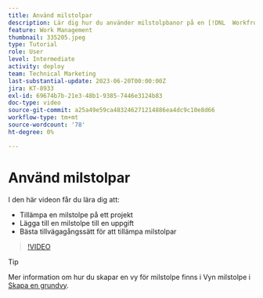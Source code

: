 ```yaml
---
title: Använd milstolpar
description: Lär dig hur du använder milstolpbanor på en [!DNL  Workfront] projektera och associera viktiga uppgifter som milstolpar i projektet.
feature: Work Management
thumbnail: 335205.jpeg
type: Tutorial
role: User
level: Intermediate
activity: deploy
team: Technical Marketing
last-substantial-update: 2023-06-20T00:00:00Z
jira: KT-8933
exl-id: 69674b7b-21e3-48b1-9385-7446e3124b83
doc-type: video
source-git-commit: a25a49e59ca483246271214886ea4dc9c10e8d66
workflow-type: tm+mt
source-wordcount: '78'
ht-degree: 0%

---
```


# Använd milstolpar

I den här videon får du lära dig att:

* Tillämpa en milstolpe på ett projekt
* Lägga till en milstolpe till en uppgift
* Bästa tillvägagångssätt för att tillämpa milstolpar

>[!VIDEO](https://video.tv.adobe.com/v/335205/?quality=12&learn=on)

>[!TIP]
>
>Mer information om hur du skapar en vy för milstolpe finns i Vyn milstolpe i [Skapa en grundvy](https://experienceleague.adobe.com/docs/workfront-learn/tutorials-workfront/reporting/basic-reporting/create-a-basic-view.html?lang=en).

